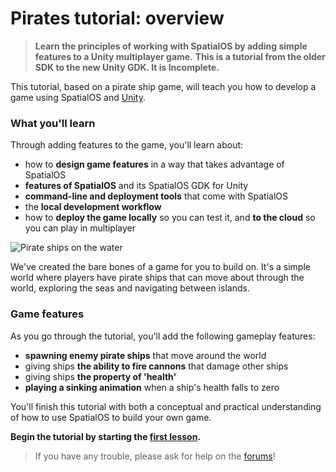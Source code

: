 # Pirates tutorial: overview

> **Learn the principles of working with SpatialOS by adding simple features to a Unity multiplayer game.**
> **This is a tutorial from the older SDK to the new Unity GDK. It is Incomplete.**

This tutorial, based on a pirate ship game, will teach you how to develop a game using SpatialOS and
[Unity](https://unity3d.com/).

### What you'll learn

Through adding features to the game, you'll learn about:

* how to **design game features** in a way that takes advantage of SpatialOS
* **features of SpatialOS** and its SpatialOS GDK for Unity
* **command-line and deployment tools** that come with SpatialOS
* the **local development workflow**
* how to **deploy the game locally** so you can test it, and **to the cloud** so you can play in multiplayer

![Pirate ships on the water](../../assets/pirates/lesson2/many-pirates.png)

We've created the bare bones of a game for you to build on. It's a simple world where
players have pirate ships that can move about through the world, exploring the seas and navigating
between islands.

### Game features

As you go through the tutorial, you'll add the following gameplay features:

* **spawning enemy pirate ships** that move around the world
* giving ships **the ability to fire cannons** that damage other ships
* giving ships **the property of 'health'**
* **playing a sinking animation** when a ship's health falls to zero

You'll finish this tutorial with both a conceptual and practical understanding of how to use SpatialOS to build your
own game.

**Begin the tutorial by starting the [first lesson](../../tutorials/pirates/lesson1.md).**

> If you have any trouble, please ask for help on the [forums](https://forums.improbable.io/)!